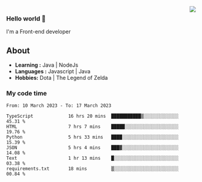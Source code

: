 <img align='right' src="https://github-readme-stats.vercel.app/api?username=jumodada&show_icons=true&theme=vue">

### Hello world 👋

I'm a Front-end developer 
    
## About
-  **Learning :** Java | NodeJs
-  **Languages :** Javascript | Java
-  **Hobbies:** Dota | The Legend of Zelda

### My code time

<!--START_SECTION:waka-->

```text
From: 10 March 2023 - To: 17 March 2023

TypeScript             16 hrs 20 mins  ███████████▒░░░░░░░░░░░░░   45.31 %
HTML                   7 hrs 7 mins    █████░░░░░░░░░░░░░░░░░░░░   19.76 %
Python                 5 hrs 33 mins   ████░░░░░░░░░░░░░░░░░░░░░   15.39 %
JSON                   5 hrs 4 mins    ███▓░░░░░░░░░░░░░░░░░░░░░   14.08 %
Text                   1 hr 13 mins    █░░░░░░░░░░░░░░░░░░░░░░░░   03.38 %
requirements.txt       18 mins         ▒░░░░░░░░░░░░░░░░░░░░░░░░   00.84 %
```

<!--END_SECTION:waka-->
